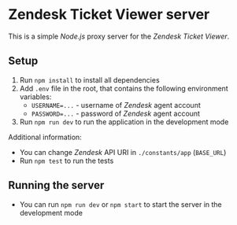 # Zendesk Ticket Viewer server

This is a simple _Node.js_ proxy server for the _Zendesk Ticket Viewer_.

## Setup

1. Run `npm install` to install all dependencies
2. Add `.env` file in the root, that contains the following environment variables:
    * `USERNAME=...` - username of _Zendesk_ agent account
    * `PASSWORD=...` - password of _Zendesk_ agent account
3. Run `npm run dev` to run the application in the development mode

Additional information:
* You can change _Zendesk_ API URI in `./constants/app` (`BASE_URL`)
* Run `npm test` to run the tests

## Running the server

* You can run `npm run dev` or `npm start` to start the server in the development mode
